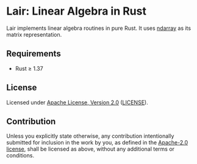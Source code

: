 # Lair: Linear Algebra in Rust

Lair implements linear algebra routines in pure Rust. It uses [ndarray] as its
matrix representation.

[ndarray]: https://github.com/bluss/ndarray

## Requirements

* Rust ≥ 1.37

## License

Licensed under [Apache License, Version 2.0][apache-license]
([LICENSE](LICENSE)).

## Contribution

Unless you explicitly state otherwise, any contribution intentionally submitted
for inclusion in the work by you, as defined in the [Apache-2.0
license][apache-license], shall be licensed as above, without any additional
terms or conditions.

[apache-license]: http://www.apache.org/licenses/LICENSE-2.0
